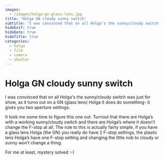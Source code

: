 ```yaml
---
images:
  - /images/holga-gn-glass-lens.jpg
title: "Holga GN cloudy sunny switch"
subtitle: "I was convinced that on all Holga's the sunny/cloudy switch was just for show, as it turns out on a GN (glass lens) Holga it does do something- it gives you two aperture settings."
hideExif: true
hideDate: true
hideTitle: true
categories:
  - holga
  - film
  - camera
  - shutter
---
```


# Holga GN cloudy sunny switch

I was convinced that on all Holga's the sunny/cloudy switch was just for show, as it turns out on a GN (glass lens) Holga it does do something- it gives you two aperture settings.

It took me some time to figure this one out. Turnout that there are Holga’s with a working sunny/cloudy switch and there are Holga’s where it doesn’t change the F-stop at all. The rule to this is actually fairly simple, if you have a glass lens Holga (the GN) you really do have 2 F-stop settings, the plastic lens Holga’s have one F-stop setting and changing the little nob to cloudy or sunny won’t change a thing.

For me at least, mystery solved :-)
